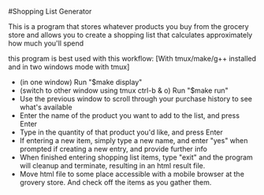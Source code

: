 #Shopping List Generator

This is a program that stores whatever products you buy from the grocery store and allows you to create a shopping list that calculates approximately how much you'll spend

this program is best used with this workflow: [With tmux/make/g++ installed and in two windows mode with tmux]
 - (in one window) Run "$make display"
 - (switch to other window using tmux ctrl-b & o) Run "$make run"
 - Use the previous window to scroll through your purchase history to see what's available
 - Enter the name of the product you want to add to the list, and press Enter
 - Type in the quantity of that product you'd like, and press Enter
 - If entering a new item, simply type a new name, and enter "yes" when prompted if creating a new entry, and provide further info
 - When finished entering shopping list items, type "exit" and the program will cleanup and terminate, resulting in an html result file.
 - Move html file to some place accessible with a mobile browser at the grovery store. And check off the items as you gather them.
